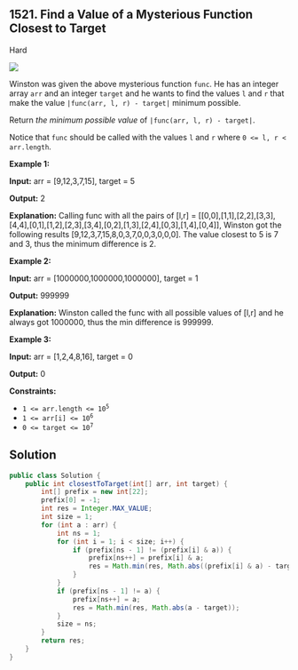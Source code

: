 ## 1521\. Find a Value of a Mysterious Function Closest to Target

Hard

![](https://assets.leetcode.com/uploads/2020/07/09/change.png)

Winston was given the above mysterious function `func`. He has an integer array `arr` and an integer `target` and he wants to find the values `l` and `r` that make the value `|func(arr, l, r) - target|` minimum possible.

Return _the minimum possible value_ of `|func(arr, l, r) - target|`.

Notice that `func` should be called with the values `l` and `r` where `0 <= l, r < arr.length`.

**Example 1:**

**Input:** arr = [9,12,3,7,15], target = 5

**Output:** 2

**Explanation:** Calling func with all the pairs of [l,r] = \[\[0,0],[1,1],[2,2],[3,3],[4,4],[0,1],[1,2],[2,3],[3,4],[0,2],[1,3],[2,4],[0,3],[1,4],[0,4]], Winston got the following results [9,12,3,7,15,8,0,3,7,0,0,3,0,0,0]. The value closest to 5 is 7 and 3, thus the minimum difference is 2.

**Example 2:**

**Input:** arr = [1000000,1000000,1000000], target = 1

**Output:** 999999

**Explanation:** Winston called the func with all possible values of [l,r] and he always got 1000000, thus the min difference is 999999.

**Example 3:**

**Input:** arr = [1,2,4,8,16], target = 0

**Output:** 0

**Constraints:**

*   <code>1 <= arr.length <= 10<sup>5</sup></code>
*   <code>1 <= arr[i] <= 10<sup>6</sup></code>
*   <code>0 <= target <= 10<sup>7</sup></code>

## Solution

```java
public class Solution {
    public int closestToTarget(int[] arr, int target) {
        int[] prefix = new int[22];
        prefix[0] = -1;
        int res = Integer.MAX_VALUE;
        int size = 1;
        for (int a : arr) {
            int ns = 1;
            for (int i = 1; i < size; i++) {
                if (prefix[ns - 1] != (prefix[i] & a)) {
                    prefix[ns++] = prefix[i] & a;
                    res = Math.min(res, Math.abs((prefix[i] & a) - target));
                }
            }
            if (prefix[ns - 1] != a) {
                prefix[ns++] = a;
                res = Math.min(res, Math.abs(a - target));
            }
            size = ns;
        }
        return res;
    }
}
```